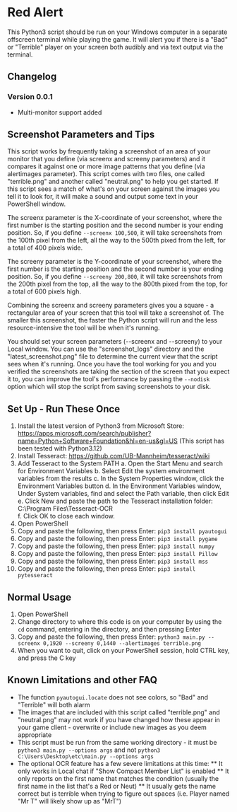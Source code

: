 # Red Alert

This Python3 script should be run on your Windows computer in a separate offscreen terminal while playing the game.  It will alert you if there is a "Bad" or "Terrible" player on your screen both audibly and via text output via the terminal.

## Changelog

### Version 0.0.1
* Multi-monitor support added

## Screenshot Parameters and Tips

This script works by frequently taking a screenshot of an area of your monitor that you define (via screenx and screeny parameters) and it compares it against one or more image patterns that you define (via alertimages parameter).  This script comes with two files, one called "terrible.png" and another called "neutral.png" to help you get started.  If this script sees a match of what's on your screen against the images you tell it to look for, it will make a sound and output some text in your PowerShell window.

The screenx parameter is the X-coordinate of your screenshot, where the first number is the starting position and the second number is your ending position.  So, if you define `--screenx 100,500`, it will take screenshots from the 100th pixel from the left, all the way to the 500th pixed from the left, for a total of 400 pixels wide.

The screeny parameter is the Y-coordinate of your screenshot, where the first number is the starting position and the second number is your ending position.  So, if you define `--screeny 200,800`, it will take screenshots from the 200th pixel from the top, all the way to the 800th pixed from the top, for a total of 600 pixels high.

Combining the screenx and screeny parameters gives you a square - a rectangular area of your screen that this tool will take a screenshot of.  The smaller this screenshot, the faster the Python script will run and the less resource-intensive the tool will be when it's running.

You should set your screen parameters (--screenx and --screeny) to your Local window.  You can use the "screenshot_logs" directory and the "latest_screenshot.png" file to determine the current view that the script sees when it's running.  Once you have the tool working for you and you verified the screenshots are taking the section of the screen that you expect it to, you can improve the tool's performance by passing the `--nodisk` option which will stop the script from saving screenshots to your disk.


## Set Up - Run These Once

1. Install the latest version of Python3 from Microsoft Store: https://apps.microsoft.com/search/publisher?name=Python+Software+Foundation&hl=en-us&gl=US
(This script has been tested with Python3.12)
2. Install Tesseract: https://github.com/UB-Mannheim/tesseract/wiki
3. Add Tesseract to the System PATH
  a. Open the Start Menu and search for Environment Variables
  b. Select Edit the system environment variables from the results
  c. In the System Properties window, click the Environment Variables button
  d. In the Environment Variables window, Under System variables, find and select the Path variable, then click Edit
  e. Click New and paste the path to the Tesseract installation folder: C:\Program Files\Tesseract-OCR\
  f. Click OK to close each window.
3. Open PowerShell
4. Copy and paste the following, then press Enter: `pip3 install pyautogui`
5. Copy and paste the following, then press Enter: `pip3 install pygame`
6. Copy and paste the following, then press Enter: `pip3 install numpy`
7. Copy and paste the following, then press Enter: `pip3 install Pillow`
8. Copy and paste the following, then press Enter: `pip3 install mss`
9. Copy and paste the following, then press Enter: `pip3 install pytesseract`


## Normal Usage

1. Open PowerShell
2. Change directory to where this code is on your computer by using the `cd` command, entering in the directory, and then pressing Enter
3. Copy and paste the following, then press Enter: `python3 main.py --screenx 0,1920 --screeny 0,1440 --alertimages terrible.png`
4. When you want to quit, click on your PowerShell session, hold CTRL key, and press the C key


## Known Limitations and other FAQ

* The function `pyautogui.locate` does not see colors, so "Bad" and "Terrible" will both alarm
* The images that are included with this script called "terrible.png" and "neutral.png" may not work if you have changed how these appear in your game client - overwrite or include new images as you deem appropriate
* This script must be run from the same working directory - it must be `python3 main.py --options args` and not `python3 C:\Users\Desktop\etc\main.py --options args`
* The optional OCR feature has a few severe limitations at this time:
** It only works in Local chat if "Show Compact Member List" is enabled
** It only reports on the first name that matches the condition (usually the first name in the list that's a Red or Neut)
** It usually gets the name correct but is terrible when trying to figure out spaces (i.e. Player named "Mr T" will likely show up as "MrT")
